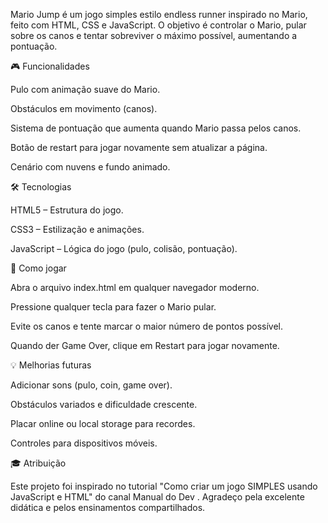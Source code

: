Mario Jump é um jogo simples estilo endless runner inspirado no Mario, feito com HTML, CSS e JavaScript. O objetivo é controlar o Mario, pular sobre os canos e tentar sobreviver o máximo possível, aumentando a pontuação.

🎮 Funcionalidades

Pulo com animação suave do Mario.

Obstáculos em movimento (canos).

Sistema de pontuação que aumenta quando Mario passa pelos canos.

Botão de restart para jogar novamente sem atualizar a página.

Cenário com nuvens e fundo animado.

🛠 Tecnologias

HTML5 – Estrutura do jogo.

CSS3 – Estilização e animações.

JavaScript – Lógica do jogo (pulo, colisão, pontuação).

🚀 Como jogar

Abra o arquivo index.html em qualquer navegador moderno.

Pressione qualquer tecla para fazer o Mario pular.

Evite os canos e tente marcar o maior número de pontos possível.

Quando der Game Over, clique em Restart para jogar novamente.

💡 Melhorias futuras

Adicionar sons (pulo, coin, game over).

Obstáculos variados e dificuldade crescente.

Placar online ou local storage para recordes.

Controles para dispositivos móveis.

🎓 Atribuição

Este projeto foi inspirado no tutorial "Como criar um jogo SIMPLES usando JavaScript e HTML" do canal Manual do Dev
. Agradeço pela excelente didática e pelos ensinamentos compartilhados.
